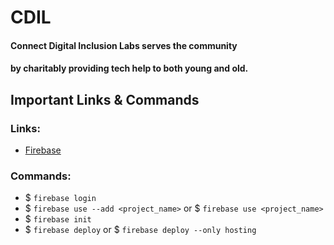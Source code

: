 # CDIL
#### Connect Digital Inclusion Labs serves the community 
#### by charitably providing tech help to both young and old.

## Important Links & Commands

### Links:

* [Firebase](https://console.firebase.google.com/u/0/project/connect-digital-inclusion-labs/hosting/sites) 

### Commands: 

* $ `firebase login`
* $ `firebase use --add <project_name>` 
or $ `firebase use <project_name>` 
* $ `firebase init`
* $ `firebase deploy` or $ `firebase deploy --only hosting`
